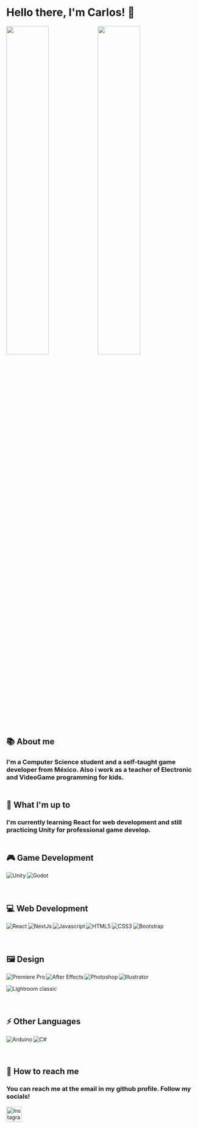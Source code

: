 # Hello there, I'm Carlos! 🖖

<!-- CARDS -->
<img align= "left" width="47%" src="https://github-readme-stats.vercel.app/api?username=ChinChinn&show_icons=true&theme=radical"/>

<img width="47%" src="https://github-readme-stats.vercel.app/api/top-langs/?username=ChinChinn&layout=compact"/> <br> 

## 📚 About me 

### I'm a Computer Science student and a self-taught game developer from México. Also i work as a teacher of Electronic and VideoGame programming for kids.  <br><br> 

## 🔨 What I'm up to

### I'm currently learning React for web development and still practicing Unity for professional game develop.   <br><br>

<!-- LOGOS -->

## 🎮 Game Development


<img align= "left" alt="Unity" src="https://img.shields.io/badge/unity-%23000000.svg?style=for-the-badge&logo=unity&logoColor=white"/>

<img align= "left" alt="Godot" src="https://img.shields.io/badge/GODOT-%23FFFFFF.svg?style=for-the-badge&logo=godot-engine"/> <br><br><br>


## 💻 Web Development

<img align= "left" alt="React" src="https://img.shields.io/badge/react-%2320232a.svg?style=for-the-badge&logo=react&logoColor=%2361DAFB"/>

<img align= "left" alt="NextJs" src="https://img.shields.io/badge/Next-black?style=for-the-badge&logo=next.js&logoColor=white"/>

<img align= "left" alt="Javascript" src="https://img.shields.io/badge/javascript-%23323330.svg?style=for-the-badge&logo=javascript&logoColor=%23F7DF1E"/>

<img align= "left" alt="HTML5" src="https://img.shields.io/badge/html5-%23E34F26.svg?style=for-the-badge&logo=html5&logoColor=white"/>

<img align= "left" alt="CSS3" src="https://img.shields.io/badge/css3-%231572B6.svg?style=for-the-badge&logo=css3&logoColor=white"/>

<img align= "left" alt="Bootstrap" src="https://img.shields.io/badge/bootstrap-%23563D7C.svg?style=for-the-badge&logo=bootstrap&logoColor=white"/>  <br><br><br>


## 🖼️ Design

<img align="left" alt="Premiere Pro" src="https://img.shields.io/badge/Adobe%20Premiere%20Pro-9999FF.svg?style=for-the-badge&logo=Adobe%20Premiere%20Pro&logoColor=white">

<img align="left" alt="After Effects" src="https://img.shields.io/badge/Adobe%20After%20Effects-9999FF.svg?style=for-the-badge&logo=Adobe%20After%20Effects&logoColor=white">

<img align="left" alt="Photoshop" src="https://img.shields.io/badge/adobephotoshop-%2331A8FF.svg?style=for-the-badge&logo=adobephotoshop&logoColor=white">

<img align="left" alt="Illustrator" src="https://img.shields.io/badge/adobeillustrator-%23FF9A00.svg?style=for-the-badge&logo=adobeillustrator&logoColor=white"> <br>

<img alt="Lightroom classic" src="https://img.shields.io/badge/Adobe%20Lightroom%20Classic-31A8FF.svg?style=for-the-badge&logo=Adobe%20Lightroom%20Classic&logoColor=white">  <br><br><br>

## ⚡ Other Languages

<img align="left" alt="Arduino" src="https://img.shields.io/badge/-Arduino-00979D?style=for-the-badge&logo=Arduino&logoColor=white">

<img align="left" alt="C#" src="https://img.shields.io/badge/c%23-%23239120.svg?style=for-the-badge&logo=c-sharp&logoColor=white">  <br><br><br>

## 📲 How to reach me

### You can reach me at the email in my github profile. Follow my socials!

[<img alt="Instagram" height="40em" src="https://camo.githubusercontent.com/c9dacf0f25a1489fdbc6c0d2b41cda58b77fa210a13a886d6f99e027adfbd358/68747470733a2f2f6564656e742e6769746875622e696f2f537570657254696e7949636f6e732f696d616765732f7376672f696e7374616772616d2e737667">](https://www.instagram.com/charlycodes/)




